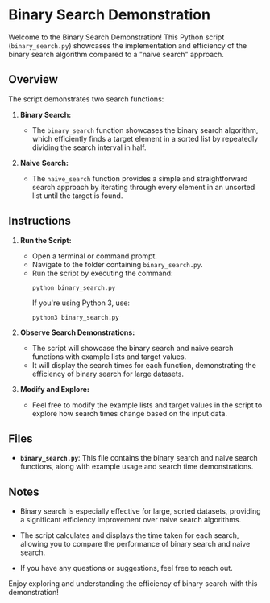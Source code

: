 # Binary Search Demonstration

Welcome to the Binary Search Demonstration! This Python script (`binary_search.py`) showcases the implementation and efficiency of the binary search algorithm compared to a "naive search" approach.

## Overview

The script demonstrates two search functions:

1. **Binary Search:**
   - The `binary_search` function showcases the binary search algorithm, which efficiently finds a target element in a sorted list by repeatedly dividing the search interval in half.

2. **Naive Search:**
   - The `naive_search` function provides a simple and straightforward search approach by iterating through every element in an unsorted list until the target is found.

## Instructions

1. **Run the Script:**
   - Open a terminal or command prompt.
   - Navigate to the folder containing `binary_search.py`.
   - Run the script by executing the command:
     ```
     python binary_search.py
     ```
     If you're using Python 3, use:
     ```
     python3 binary_search.py
     ```

2. **Observe Search Demonstrations:**
   - The script will showcase the binary search and naive search functions with example lists and target values.
   - It will display the search times for each function, demonstrating the efficiency of binary search for large datasets.

3. **Modify and Explore:**
   - Feel free to modify the example lists and target values in the script to explore how search times change based on the input data.

## Files

- **`binary_search.py`**: This file contains the binary search and naive search functions, along with example usage and search time demonstrations.

## Notes

- Binary search is especially effective for large, sorted datasets, providing a significant efficiency improvement over naive search algorithms.

- The script calculates and displays the time taken for each search, allowing you to compare the performance of binary search and naive search.

- If you have any questions or suggestions, feel free to reach out.

Enjoy exploring and understanding the efficiency of binary search with this demonstration!
